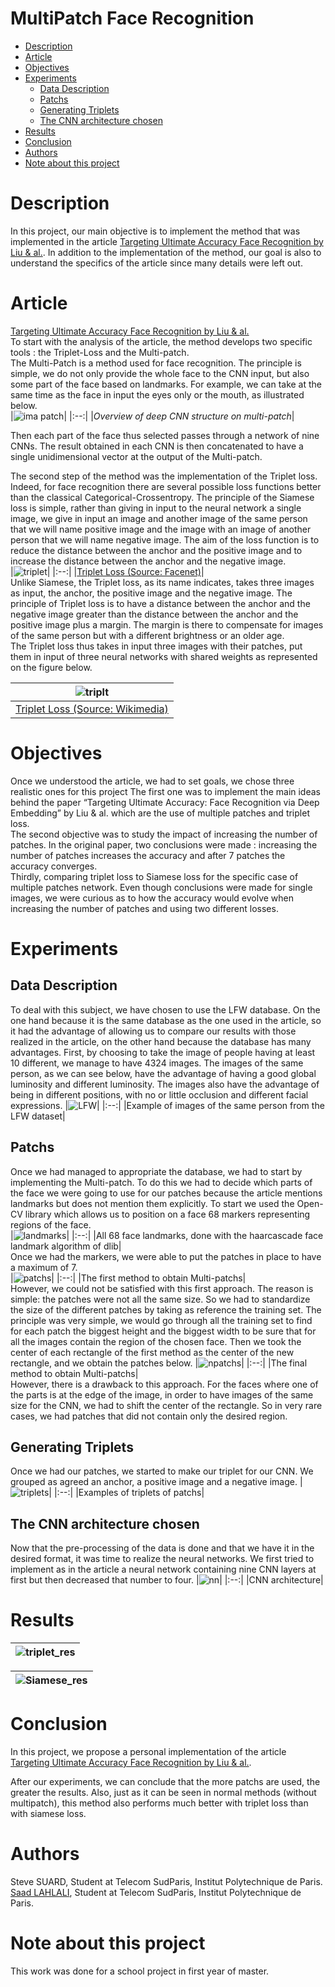 # MultiPatch Face Recognition

- [Description](#description)
- [Article](#article)
- [Objectives](#objectives)
- [Experiments](#experiments)
  - [Data Description](#data-description)
  - [Patchs](#patchs)
  - [Generating Triplets](#generating-triplets)
  - [The CNN architecture chosen ](#the-cnn-architecture-chosen)
- [Results](#results)
- [Conclusion](#conclusion)
- [Authors](#authors)
- [Note about this project](#note-about-this-project)

# Description
 In this project, our main objective is to implement the method that was implemented in the article [Targeting Ultimate Accuracy Face Recognition by Liu & al.](https://arxiv.org/ftp/arxiv/papers/1506/1506.07310.pdf). In addition to the implementation of the method, our goal is also to understand the specifics of the article since many details were left out.

# Article
[Targeting Ultimate Accuracy Face Recognition by Liu & al.](https://arxiv.org/ftp/arxiv/papers/1506/1506.07310.pdf)<br />
To start with the analysis of the article, the method develops two specific tools : the Triplet-Loss and the Multi-patch.<br />
The Multi-Patch is a method used for face recognition. The principle is simple, we do not only provide the whole face to the CNN input, but also some part of the face based on landmarks. For example, we can take at the same time as the face in input the eyes only or the mouth, as illustrated below.<br />
|![ima patch](./images/multi_patch.png)|
|:--:|
|*Overview of deep CNN structure on multi-patch*|
<br />


Then each part of the face thus selected passes through a network of nine CNNs. The result obtained in each CNN is then concatenated to have a single unidimensional vector at the output of the Multi-patch.<br />

The second step of the method was the implementation of the Triplet loss. Indeed, for face recognition there are several possible loss functions better than the classical Categorical-Crossentropy. The principle of the Siamese loss is simple, rather than giving in input to the neural network a single image, we give in input an image and another image of the same person that we will name positive image and the image with an image of another person that we will name negative image. The aim of the loss function is to reduce the distance between the anchor and the positive image and to increase the distance between the anchor and the negative image. <br />
|![triplet](./images/triplet_loss.png)|
|:--:|
|[Triplet Loss (Source: Facenet)](https://arxiv.org/pdf/1503.03832.pdf)|
<br />
Unlike Siamese, the Triplet loss, as its name indicates, takes three images as input, the anchor, the positive image and the negative image. The principle of Triplet loss is to have a distance between the anchor and the negative image greater than the distance between the anchor and the positive image plus a margin. The margin is there to compensate for images of the same person but with a different brightness or an older age.<br />
The Triplet loss thus takes in input three images with their patches, put them in input of three neural networks with shared weights as represented on the figure below.

|![triplt](./images/triplt.png)|
|:--:|
|[Triplet Loss (Source: Wikimedia)](https://commons.wikimedia.org/wiki/File:Triplet_loss.png)|

# Objectives
Once we understood the article, we had to set goals, we chose three realistic ones for this project
The first one was to implement the main ideas behind the paper “Targeting Ultimate Accuracy: Face Recognition via Deep Embedding” by Liu & al. which are the use of multiple patches and triplet loss.<br />
The second objective was to study the impact of increasing the number of patches. In the original paper, two conclusions were made : increasing the number of patches increases the accuracy and after 7 patches the accuracy converges. <br />
Thirdly, comparing triplet loss to Siamese loss for the specific case of multiple patches network. Even though conclusions were made for single images, we were curious as to how the accuracy would evolve when increasing the number of patches and using two different losses.

# Experiments 

## Data Description
To deal with this subject, we have chosen to use the LFW database. On the one hand because it is the same database as the one used in the article, so it had the advantage of allowing us to compare our results with those realized in the article, on the other hand because the database has many advantages. First, by choosing to take the image of people having at least 10 different, we manage to have 4324 images. The images of the same person, as we can see below, have the advantage of having a good global luminosity and different luminosity. The images also have the advantage of being in different positions, with no or little occlusion and different facial expressions.
|![LFW](./images/LFW.png)|
|:--:|
|Example of images of the same person from the LFW dataset|

## Patchs
Once we had managed to appropriate the database, we had to start by implementing the Multi-patch. To do this we had to decide which parts of the face we were going to use for our patches because the article mentions landmarks but does not mention them explicitly. To start we used the Open-CV library which allows us to position on a face 68 markers representing regions of the face.<br />
|![landmarks](./images/landmarks.png)|
|:--:|
|All 68 face landmarks, done with the haarcascade face landmark algorithm of dlib|
<br />
Once we had the markers, we were able to put the patches in place to have a maximum of 7.<br />
|![patchs](./images/patchs.png)|
|:--:|
|The first method to obtain Multi-patchs|
<br />
However, we could not be satisfied with this first approach. The reason is simple: the patches were not all the same size. So we had to standardize the size of the different patches by taking as reference the training set. The principle was very simple, we would go through all the training set to find for each patch the biggest height and the biggest width to be sure that for all the images contain the region of the chosen face. Then we took the center of each rectangle of the first method as the center of the new rectangle, and we obtain the patches below.
|![npatchs](./images/npatchs.png)|
|:--:|
|The final method to obtain Multi-patchs|
<br />
However, there is a drawback to this approach. For the faces where one of the parts is at the edge of the image, in order to have images of the same size for the CNN, we had to shift the center of the rectangle. So in very rare cases, we had patches that did not contain only the desired region.

## Generating Triplets
Once we had our patches, we started to make our triplet for our CNN. We grouped as agreed an anchor, a positive image and a negative image.
|![triplets](./images/triplets.png)|
|:--:|
|Examples of triplets of patchs|

## The CNN architecture chosen 
Now that the pre-processing of the data is done and that we have it in the desired format, it was time to realize the neural networks. We first tried to implement as in the article a neural network containing nine CNN layers at first but then decreased that number to four.
|![nn](./images/nn.png)|
|:--:|
|CNN architecture|

# Results

|![triplet_res](./images/res_triplet.png)|
|:--:|

|![Siamese_res](./images/res_siamese.png)|
|:--:|

# Conclusion
In this project, we propose a personal implementation of the article [Targeting Ultimate Accuracy Face Recognition by Liu & al.](https://arxiv.org/ftp/arxiv/papers/1506/1506.07310.pdf). 

After our experiments, we can conclude that the more patchs are used, the greater the results. Also, just as it can be seen in normal methods (without multipatch), this method also performs much better with triplet loss than with siamese loss.

# Authors
Steve SUARD, Student at Telecom SudParis, Institut Polytechnique de Paris.<br />
[Saad LAHLALI](https://www.linkedin.com/in/saad-lahlali/), Student at Telecom SudParis, Institut Polytechnique de Paris.

# Note about this project
This work was done for a school project in first year of master.

